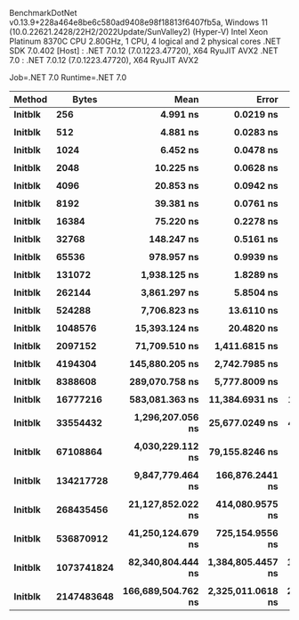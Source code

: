 
BenchmarkDotNet v0.13.9+228a464e8be6c580ad9408e98f18813f6407fb5a, Windows 11 (10.0.22621.2428/22H2/2022Update/SunValley2) (Hyper-V)
Intel Xeon Platinum 8370C CPU 2.80GHz, 1 CPU, 4 logical and 2 physical cores
.NET SDK 7.0.402
  [Host]   : .NET 7.0.12 (7.0.1223.47720), X64 RyuJIT AVX2
  .NET 7.0 : .NET 7.0.12 (7.0.1223.47720), X64 RyuJIT AVX2

Job=.NET 7.0  Runtime=.NET 7.0  

 Method  | Bytes      | Mean               | Error             | StdDev            | Min                | Max                | Ratio |
-------- |----------- |-------------------:|------------------:|------------------:|-------------------:|-------------------:|------:|
 **Initblk** | **256**        |           **4.991 ns** |         **0.0219 ns** |         **0.0205 ns** |           **4.955 ns** |           **5.021 ns** |  **1.00** |
         |            |                    |                   |                   |                    |                    |       |
 **Initblk** | **512**        |           **4.881 ns** |         **0.0283 ns** |         **0.0221 ns** |           **4.856 ns** |           **4.927 ns** |  **1.00** |
         |            |                    |                   |                   |                    |                    |       |
 **Initblk** | **1024**       |           **6.452 ns** |         **0.0478 ns** |         **0.0447 ns** |           **6.402 ns** |           **6.546 ns** |  **1.00** |
         |            |                    |                   |                   |                    |                    |       |
 **Initblk** | **2048**       |          **10.225 ns** |         **0.0628 ns** |         **0.0587 ns** |          **10.160 ns** |          **10.369 ns** |  **1.00** |
         |            |                    |                   |                   |                    |                    |       |
 **Initblk** | **4096**       |          **20.853 ns** |         **0.0942 ns** |         **0.0881 ns** |          **20.731 ns** |          **21.027 ns** |  **1.00** |
         |            |                    |                   |                   |                    |                    |       |
 **Initblk** | **8192**       |          **39.381 ns** |         **0.0761 ns** |         **0.0712 ns** |          **39.271 ns** |          **39.502 ns** |  **1.00** |
         |            |                    |                   |                   |                    |                    |       |
 **Initblk** | **16384**      |          **75.220 ns** |         **0.2278 ns** |         **0.2020 ns** |          **74.729 ns** |          **75.494 ns** |  **1.00** |
         |            |                    |                   |                   |                    |                    |       |
 **Initblk** | **32768**      |         **148.247 ns** |         **0.5161 ns** |         **0.4575 ns** |         **147.654 ns** |         **149.091 ns** |  **1.00** |
         |            |                    |                   |                   |                    |                    |       |
 **Initblk** | **65536**      |         **978.957 ns** |         **0.9939 ns** |         **0.9297 ns** |         **977.337 ns** |         **980.649 ns** |  **1.00** |
         |            |                    |                   |                   |                    |                    |       |
 **Initblk** | **131072**     |       **1,938.125 ns** |         **1.8289 ns** |         **1.6213 ns** |       **1,935.879 ns** |       **1,940.959 ns** |  **1.00** |
         |            |                    |                   |                   |                    |                    |       |
 **Initblk** | **262144**     |       **3,861.297 ns** |         **5.8504 ns** |         **5.4724 ns** |       **3,855.653 ns** |       **3,873.981 ns** |  **1.00** |
         |            |                    |                   |                   |                    |                    |       |
 **Initblk** | **524288**     |       **7,706.823 ns** |        **13.6110 ns** |        **12.7317 ns** |       **7,687.880 ns** |       **7,731.310 ns** |  **1.00** |
         |            |                    |                   |                   |                    |                    |       |
 **Initblk** | **1048576**    |      **15,393.124 ns** |        **20.4820 ns** |        **19.1589 ns** |      **15,368.765 ns** |      **15,428.113 ns** |  **1.00** |
         |            |                    |                   |                   |                    |                    |       |
 **Initblk** | **2097152**    |      **71,709.510 ns** |     **1,411.6815 ns** |     **1,680.5064 ns** |      **68,920.093 ns** |      **73,966.565 ns** |  **1.00** |
         |            |                    |                   |                   |                    |                    |       |
 **Initblk** | **4194304**    |     **145,880.205 ns** |     **2,742.7985 ns** |     **3,158.6108 ns** |     **138,947.449 ns** |     **149,608.704 ns** |  **1.00** |
         |            |                    |                   |                   |                    |                    |       |
 **Initblk** | **8388608**    |     **289,070.758 ns** |     **5,777.8009 ns** |     **7,908.7191 ns** |     **278,363.403 ns** |     **298,391.479 ns** |  **1.00** |
         |            |                    |                   |                   |                    |                    |       |
 **Initblk** | **16777216**   |     **583,081.363 ns** |    **11,384.6931 ns** |    **12,654.0562 ns** |     **557,211.719 ns** |     **595,385.352 ns** |  **1.00** |
         |            |                    |                   |                   |                    |                    |       |
 **Initblk** | **33554432**   |   **1,296,207.056 ns** |    **25,677.0249 ns** |    **47,594.0121 ns** |   **1,198,715.137 ns** |   **1,406,406.152 ns** |  **1.00** |
         |            |                    |                   |                   |                    |                    |       |
 **Initblk** | **67108864**   |   **4,030,229.112 ns** |    **79,155.8246 ns** |   **136,539.9082 ns** |   **3,692,335.156 ns** |   **4,304,068.750 ns** |  **1.00** |
         |            |                    |                   |                   |                    |                    |       |
 **Initblk** | **134217728**  |   **9,847,779.464 ns** |   **166,876.2441 ns** |   **147,931.4438 ns** |   **9,480,686.719 ns** |  **10,085,685.156 ns** |  **1.00** |
         |            |                    |                   |                   |                    |                    |       |
 **Initblk** | **268435456**  |  **21,127,852.022 ns** |   **414,080.9575 ns** |   **425,230.6568 ns** |  **20,329,937.500 ns** |  **21,742,650.000 ns** |  **1.00** |
         |            |                    |                   |                   |                    |                    |       |
 **Initblk** | **536870912**  |  **41,250,124.679 ns** |   **725,154.9556 ns** |   **942,906.2729 ns** |  **39,782,261.538 ns** |  **43,159,023.077 ns** |  **1.00** |
         |            |                    |                   |                   |                    |                    |       |
 **Initblk** | **1073741824** |  **82,340,804.444 ns** | **1,384,805.4457 ns** | **1,295,347.8731 ns** |  **80,610,383.333 ns** |  **84,776,183.333 ns** |  **1.00** |
         |            |                    |                   |                   |                    |                    |       |
 **Initblk** | **2147483648** | **166,689,504.762 ns** | **2,325,011.0618 ns** | **2,061,061.7468 ns** | **162,368,333.333 ns** | **169,736,966.667 ns** |  **1.00** |
